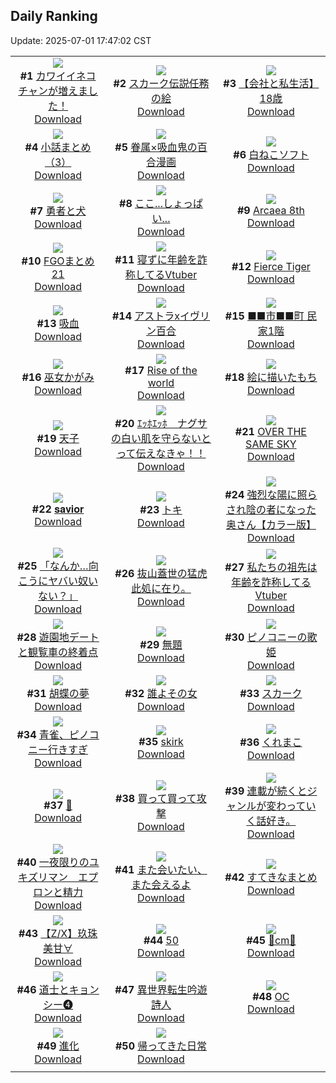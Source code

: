 ## Daily Ranking
Update: 2025-07-01 17:47:02 CST

|      |      |      |
| :----: | :----: | :----: |
| ![](https://i.pixiv.re/c/240x480/img-master/img/2025/06/29/00/00/15/132084515_p0_master1200.jpg)<br>**#1** [カワイイネコチャンが増えました！](https://www.pixiv.net/artworks/132084515)<br>[Download](https://i.pixiv.re/img-original/img/2025/06/29/00/00/15/132084515_p0.jpg) | ![](https://i.pixiv.re/c/240x480/img-master/img/2025/06/30/00/00/33/132128666_p0_master1200.jpg)<br>**#2** [スカーク伝説任務の絵](https://www.pixiv.net/artworks/132128666)<br>[Download](https://i.pixiv.re/img-original/img/2025/06/30/00/00/33/132128666_p0.jpg) | ![](https://i.pixiv.re/c/240x480/img-master/img/2025/06/29/12/00/07/132100805_p0_master1200.jpg)<br>**#3** [【会社と私生活】18歳](https://www.pixiv.net/artworks/132100805)<br>[Download](https://i.pixiv.re/img-original/img/2025/06/29/12/00/07/132100805_p0.jpg) |
| ![](https://i.pixiv.re/c/240x480/img-master/img/2025/06/29/21/41/49/132121492_p0_master1200.jpg)<br>**#4** [小話まとめ（3）](https://www.pixiv.net/artworks/132121492)<br>[Download](https://i.pixiv.re/img-original/img/2025/06/29/21/41/49/132121492_p0.jpg) | ![](https://i.pixiv.re/c/240x480/img-master/img/2025/06/29/00/11/34/132085430_p0_master1200.jpg)<br>**#5** [眷属×吸血鬼の百合漫画](https://www.pixiv.net/artworks/132085430)<br>[Download](https://i.pixiv.re/img-original/img/2025/06/29/00/11/34/132085430_p0.jpg) | ![](https://i.pixiv.re/c/240x480/img-master/img/2025/06/29/20/30/02/132117949_p0_master1200.jpg)<br>**#6** [白ねこソフト](https://www.pixiv.net/artworks/132117949)<br>[Download](https://i.pixiv.re/img-original/img/2025/06/29/20/30/02/132117949_p0.png) |
| ![](https://i.pixiv.re/c/240x480/img-master/img/2025/06/30/00/07/32/132129304_p0_master1200.jpg)<br>**#7** [勇者と犬](https://www.pixiv.net/artworks/132129304)<br>[Download](https://i.pixiv.re/img-original/img/2025/06/30/00/07/32/132129304_p0.jpg) | ![](https://i.pixiv.re/c/240x480/img-master/img/2025/06/29/18/00/12/132111541_p0_master1200.jpg)<br>**#8** [ここ...しょっぱい...](https://www.pixiv.net/artworks/132111541)<br>[Download](https://i.pixiv.re/img-original/img/2025/06/29/18/00/12/132111541_p0.png) | ![](https://i.pixiv.re/c/240x480/img-master/img/2025/06/29/02/17/38/132089747_p0_master1200.jpg)<br>**#9** [Arcaea 8th](https://www.pixiv.net/artworks/132089747)<br>[Download](https://i.pixiv.re/img-original/img/2025/06/29/02/17/38/132089747_p0.jpg) |
| ![](https://i.pixiv.re/c/240x480/img-master/img/2025/06/30/16/19/52/132148087_p0_master1200.jpg)<br>**#10** [FGOまとめ21](https://www.pixiv.net/artworks/132148087)<br>[Download](https://i.pixiv.re/img-original/img/2025/06/30/16/19/52/132148087_p0.jpg) | ![](https://i.pixiv.re/c/240x480/img-master/img/2025/06/29/22/41/55/132124674_p0_master1200.jpg)<br>**#11** [寝ずに年齢を詐称してるVtuber](https://www.pixiv.net/artworks/132124674)<br>[Download](https://i.pixiv.re/img-original/img/2025/06/29/22/41/55/132124674_p0.png) | ![](https://i.pixiv.re/c/240x480/img-master/img/2025/06/29/01/08/34/132087773_p0_master1200.jpg)<br>**#12** [Fierce Tiger](https://www.pixiv.net/artworks/132087773)<br>[Download](https://i.pixiv.re/img-original/img/2025/06/29/01/08/34/132087773_p0.png) |
| ![](https://i.pixiv.re/c/240x480/img-master/img/2025/06/29/00/05/20/132085136_p0_master1200.jpg)<br>**#13** [吸血](https://www.pixiv.net/artworks/132085136)<br>[Download](https://i.pixiv.re/img-original/img/2025/06/29/00/05/20/132085136_p0.jpg) | ![](https://i.pixiv.re/c/240x480/img-master/img/2025/06/29/00/00/27/132084601_p0_master1200.jpg)<br>**#14** [アストラxイヴリン百合](https://www.pixiv.net/artworks/132084601)<br>[Download](https://i.pixiv.re/img-original/img/2025/06/29/00/00/27/132084601_p0.png) | ![](https://i.pixiv.re/c/240x480/img-master/img/2025/06/29/12/33/47/132101922_p0_master1200.jpg)<br>**#15** [■■市■■町 民家1階](https://www.pixiv.net/artworks/132101922)<br>[Download](https://i.pixiv.re/img-original/img/2025/06/29/12/33/47/132101922_p0.jpg) |
| ![](https://i.pixiv.re/c/240x480/img-master/img/2025/06/29/00/03/19/132085014_p0_master1200.jpg)<br>**#16** [巫女かがみ](https://www.pixiv.net/artworks/132085014)<br>[Download](https://i.pixiv.re/img-original/img/2025/06/29/00/03/19/132085014_p0.png) | ![](https://i.pixiv.re/c/240x480/img-master/img/2025/06/29/02/13/44/132089657_p0_master1200.jpg)<br>**#17** [Rise of the world](https://www.pixiv.net/artworks/132089657)<br>[Download](https://i.pixiv.re/img-original/img/2025/06/29/02/13/44/132089657_p0.png) | ![](https://i.pixiv.re/c/240x480/img-master/img/2025/06/29/16/19/41/132108241_p0_master1200.jpg)<br>**#18** [絵に描いたもち](https://www.pixiv.net/artworks/132108241)<br>[Download](https://i.pixiv.re/img-original/img/2025/06/29/16/19/41/132108241_p0.jpg) |
| ![](https://i.pixiv.re/c/240x480/img-master/img/2025/06/29/01/19/00/132088085_p0_master1200.jpg)<br>**#19** [天子](https://www.pixiv.net/artworks/132088085)<br>[Download](https://i.pixiv.re/img-original/img/2025/06/29/01/19/00/132088085_p0.jpg) | ![](https://i.pixiv.re/c/240x480/img-master/img/2025/06/29/10/00/05/132097761_p0_master1200.jpg)<br>**#20** [ｴｯﾎｴｯﾎ　ナグサの白い肌を守らないとって伝えなきゃ！！](https://www.pixiv.net/artworks/132097761)<br>[Download](https://i.pixiv.re/img-original/img/2025/06/29/10/00/05/132097761_p0.jpg) | ![](https://i.pixiv.re/c/240x480/img-master/img/2025/06/30/22/02/51/132160577_p0_master1200.jpg)<br>**#21** [OVER THE SAME SKY](https://www.pixiv.net/artworks/132160577)<br>[Download](https://i.pixiv.re/img-original/img/2025/06/30/22/02/51/132160577_p0.png) |
| ![](https://i.pixiv.re/c/240x480/img-master/img/2025/06/30/00/45/15/132130897_p0_master1200.jpg)<br>**#22** [𝐬𝐚𝐯𝐢𝐨𝐫](https://www.pixiv.net/artworks/132130897)<br>[Download](https://i.pixiv.re/img-original/img/2025/06/30/00/45/15/132130897_p0.jpg) | ![](https://i.pixiv.re/c/240x480/img-master/img/2025/06/30/01/22/43/132132239_p0_master1200.jpg)<br>**#23** [トキ](https://www.pixiv.net/artworks/132132239)<br>[Download](https://i.pixiv.re/img-original/img/2025/06/30/01/22/43/132132239_p0.jpg) | ![](https://i.pixiv.re/c/240x480/img-master/img/2025/06/29/00/00/09/132084472_p0_master1200.jpg)<br>**#24** [強烈な陽に照らされ陰の者になった奥さん【カラー版】](https://www.pixiv.net/artworks/132084472)<br>[Download](https://i.pixiv.re/img-original/img/2025/06/29/00/00/09/132084472_p0.jpg) |
| ![](https://i.pixiv.re/c/240x480/img-master/img/2025/06/30/07/52/42/132138824_p0_master1200.jpg)<br>**#25** [「なんか…向こうにヤバい奴いない？」](https://www.pixiv.net/artworks/132138824)<br>[Download](https://i.pixiv.re/img-original/img/2025/06/30/07/52/42/132138824_p0.jpg) | ![](https://i.pixiv.re/c/240x480/img-master/img/2025/06/30/00/00/21/132128613_p0_master1200.jpg)<br>**#26** [抜山蓋世の猛虎 此処に在り。](https://www.pixiv.net/artworks/132128613)<br>[Download](https://i.pixiv.re/img-original/img/2025/06/30/00/00/21/132128613_p0.jpg) | ![](https://i.pixiv.re/c/240x480/img-master/img/2025/06/30/21/01/21/132157586_p0_master1200.jpg)<br>**#27** [私たちの祖先は年齢を詐称してるVtuber](https://www.pixiv.net/artworks/132157586)<br>[Download](https://i.pixiv.re/img-original/img/2025/06/30/21/01/21/132157586_p0.png) |
| ![](https://i.pixiv.re/c/240x480/img-master/img/2025/06/30/00/02/49/132129019_p0_master1200.jpg)<br>**#28** [遊園地デートと観覧車の終着点](https://www.pixiv.net/artworks/132129019)<br>[Download](https://i.pixiv.re/img-original/img/2025/06/30/00/02/49/132129019_p0.png) | ![](https://i.pixiv.re/c/240x480/img-master/img/2025/06/29/21/43/16/132121557_p0_master1200.jpg)<br>**#29** [無題](https://www.pixiv.net/artworks/132121557)<br>[Download](https://i.pixiv.re/img-original/img/2025/06/29/21/43/16/132121557_p0.jpg) | ![](https://i.pixiv.re/c/240x480/img-master/img/2025/06/29/19/33/26/132115425_p0_master1200.jpg)<br>**#30** [ピノコニーの歌姫](https://www.pixiv.net/artworks/132115425)<br>[Download](https://i.pixiv.re/img-original/img/2025/06/29/19/33/26/132115425_p0.png) |
| ![](https://i.pixiv.re/c/240x480/img-master/img/2025/06/29/08/14/00/132095550_p0_master1200.jpg)<br>**#31** [胡蝶の夢](https://www.pixiv.net/artworks/132095550)<br>[Download](https://i.pixiv.re/img-original/img/2025/06/29/08/14/00/132095550_p0.jpg) | ![](https://i.pixiv.re/c/240x480/img-master/img/2025/06/29/19/55/29/132116205_p0_master1200.jpg)<br>**#32** [誰よその女](https://www.pixiv.net/artworks/132116205)<br>[Download](https://i.pixiv.re/img-original/img/2025/06/29/19/55/29/132116205_p0.png) | ![](https://i.pixiv.re/c/240x480/img-master/img/2025/06/30/01/03/08/132131646_p0_master1200.jpg)<br>**#33** [スカーク](https://www.pixiv.net/artworks/132131646)<br>[Download](https://i.pixiv.re/img-original/img/2025/06/30/01/03/08/132131646_p0.png) |
| ![](https://i.pixiv.re/c/240x480/img-master/img/2025/06/29/22/00/21/132122445_p0_master1200.jpg)<br>**#34** [青雀、ピノコニー行きすぎ](https://www.pixiv.net/artworks/132122445)<br>[Download](https://i.pixiv.re/img-original/img/2025/06/29/22/00/21/132122445_p0.jpg) | ![](https://i.pixiv.re/c/240x480/img-master/img/2025/06/29/13/05/19/132102760_p0_master1200.jpg)<br>**#35** [skirk](https://www.pixiv.net/artworks/132102760)<br>[Download](https://i.pixiv.re/img-original/img/2025/06/29/13/05/19/132102760_p0.png) | ![](https://i.pixiv.re/c/240x480/img-master/img/2025/06/29/05/31/44/132092118_p0_master1200.jpg)<br>**#36** [くれまこ](https://www.pixiv.net/artworks/132092118)<br>[Download](https://i.pixiv.re/img-original/img/2025/06/29/05/31/44/132092118_p0.png) |
| ![](https://i.pixiv.re/c/240x480/img-master/img/2025/06/29/00/00/10/132084476_p0_master1200.jpg)<br>**#37** [🎈](https://www.pixiv.net/artworks/132084476)<br>[Download](https://i.pixiv.re/img-original/img/2025/06/29/00/00/10/132084476_p0.png) | ![](https://i.pixiv.re/c/240x480/img-master/img/2025/06/29/00/00/20/132084555_p0_master1200.jpg)<br>**#38** [買って買って攻撃](https://www.pixiv.net/artworks/132084555)<br>[Download](https://i.pixiv.re/img-original/img/2025/06/29/00/00/20/132084555_p0.jpg) | ![](https://i.pixiv.re/c/240x480/img-master/img/2025/06/30/14/46/15/132146218_p0_master1200.jpg)<br>**#39** [連載が続くとジャンルが変わっていく話好き。](https://www.pixiv.net/artworks/132146218)<br>[Download](https://i.pixiv.re/img-original/img/2025/06/30/14/46/15/132146218_p0.jpg) |
| ![](https://i.pixiv.re/c/240x480/img-master/img/2025/06/29/20/52/19/132118988_p0_master1200.jpg)<br>**#40** [一夜限りのユキズリマン　エプロンと精力](https://www.pixiv.net/artworks/132118988)<br>[Download](https://i.pixiv.re/img-original/img/2025/06/29/20/52/19/132118988_p0.png) | ![](https://i.pixiv.re/c/240x480/img-master/img/2025/06/29/16/54/41/132109268_p0_master1200.jpg)<br>**#41** [また会いたい、また会えるよ](https://www.pixiv.net/artworks/132109268)<br>[Download](https://i.pixiv.re/img-original/img/2025/06/29/16/54/41/132109268_p0.png) | ![](https://i.pixiv.re/c/240x480/img-master/img/2025/06/29/11/16/38/132099666_p0_master1200.jpg)<br>**#42** [すてきなまとめ](https://www.pixiv.net/artworks/132099666)<br>[Download](https://i.pixiv.re/img-original/img/2025/06/29/11/16/38/132099666_p0.png) |
| ![](https://i.pixiv.re/c/240x480/img-master/img/2025/06/29/00/00/11/132084491_p0_master1200.jpg)<br>**#43** [【Z/X】玖珠美甘∀](https://www.pixiv.net/artworks/132084491)<br>[Download](https://i.pixiv.re/img-original/img/2025/06/29/00/00/11/132084491_p0.jpg) | ![](https://i.pixiv.re/c/240x480/img-master/img/2025/06/29/17/55/23/132111311_p0_master1200.jpg)<br>**#44** [50](https://www.pixiv.net/artworks/132111311)<br>[Download](https://i.pixiv.re/img-original/img/2025/06/29/17/55/23/132111311_p0.jpg) | ![](https://i.pixiv.re/c/240x480/img-master/img/2025/06/29/21/16/37/132120315_p0_master1200.jpg)<br>**#45** [💮cm💮](https://www.pixiv.net/artworks/132120315)<br>[Download](https://i.pixiv.re/img-original/img/2025/06/29/21/16/37/132120315_p0.png) |
| ![](https://i.pixiv.re/c/240x480/img-master/img/2025/06/29/00/00/39/132084665_p0_master1200.jpg)<br>**#46** [道士とキョンシー❹](https://www.pixiv.net/artworks/132084665)<br>[Download](https://i.pixiv.re/img-original/img/2025/06/29/00/00/39/132084665_p0.jpg) | ![](https://i.pixiv.re/c/240x480/img-master/img/2025/06/29/20/19/38/132117507_p0_master1200.jpg)<br>**#47** [異世界転生吟遊詩人](https://www.pixiv.net/artworks/132117507)<br>[Download](https://i.pixiv.re/img-original/img/2025/06/29/20/19/38/132117507_p0.jpg) | ![](https://i.pixiv.re/c/240x480/img-master/img/2025/06/29/00/00/15/132084516_p0_master1200.jpg)<br>**#48** [OC](https://www.pixiv.net/artworks/132084516)<br>[Download](https://i.pixiv.re/img-original/img/2025/06/29/00/00/15/132084516_p0.jpg) |
| ![](https://i.pixiv.re/c/240x480/img-master/img/2025/06/29/21/16/22/132120302_p0_master1200.jpg)<br>**#49** [進化](https://www.pixiv.net/artworks/132120302)<br>[Download](https://i.pixiv.re/img-original/img/2025/06/29/21/16/22/132120302_p0.jpg) | ![](https://i.pixiv.re/c/240x480/img-master/img/2025/06/30/18/41/58/132152052_p0_master1200.jpg)<br>**#50** [帰ってきた日常](https://www.pixiv.net/artworks/132152052)<br>[Download](https://i.pixiv.re/img-original/img/2025/06/30/18/41/58/132152052_p0.png) |
|      |
